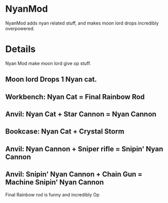 # NyanMod
NyanMod adds nyan related stuff, and makes moon lord drops incredibly overpowered.
# Details
Nyan Mod make moon lord give op stuff.

Moon lord Drops 1 Nyan cat.
------------------------------------------------------------------------
Workbench:
Nyan Cat = Final Rainbow Rod
------------------------------------------------------------------------
Anvil:
Nyan Cat + Star Cannon = Nyan Cannon
------------------------------------------------------------------------
Bookcase:
Nyan Cat + Crystal Storm
------------------------------------------------------------------------
Anvil:
Nyan Cannon + Sniper rifle = Snipin' Nyan Cannon
------------------------------------------------------------------------
Anvil:
Snipin' Nyan Cannon + Chain Gun = Machine Snipin' Nyan Cannon
------------------------------------------------------------------------
Final Rainbow rod is funny and incredibly Op
